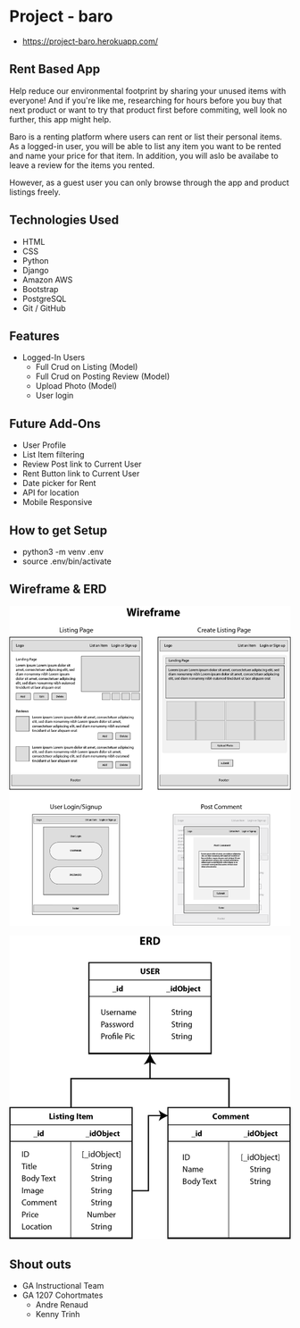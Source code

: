 # Project - baro
- https://project-baro.herokuapp.com/

## Rent Based App

Help reduce our environmental footprint by sharing your unused items with everyone! And if you're like me, researching for hours before you buy that next product or want to try that product first before commiting, well look no further, this app might help.

Baro is a renting platform where users can rent or list their personal items. As a logged-in user, you will be able to list any item you want to be rented and name your price for that item. In addition, you will aslo be availabe to leave a review for the items you rented. 

However, as a guest user you can only browse through the app and product listings freely.

## Technologies Used
- HTML
- CSS
- Python
- Django
- Amazon AWS
- Bootstrap
- PostgreSQL
- Git / GitHub

## Features
- Logged-In Users
	- Full Crud on Listing (Model)
	- Full Crud on Posting Review (Model)
	- Upload Photo (Model)
	- User login

## Future Add-Ons
- User Profile
- List Item filtering
- Review Post link to Current User
- Rent Button link to Current User
- Date picker for Rent
- API for location
- Mobile Responsive

## How to get Setup
- python3 -m venv .env
- source .env/bin/activate

## Wireframe & ERD 

![wireframe](./assets/wireframe.png)

![wireframe](./assets/ERD.png)

## Shout outs
- GA Instructional Team
- GA 1207 Cohortmates
	- Andre Renaud
	- Kenny Trinh
